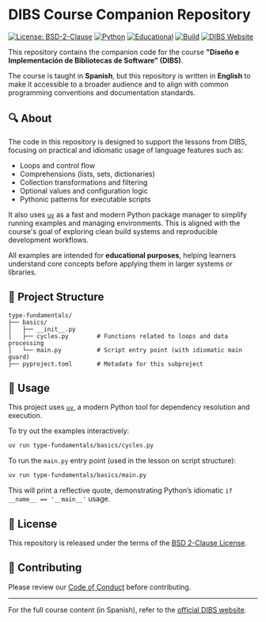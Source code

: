 # DIBS Course Companion Repository

[![License: BSD-2-Clause](https://img.shields.io/badge/License-BSD%202--Clause-blue.svg)](./LICENSE)
[![Python](https://img.shields.io/badge/Python-3.10%2B-blue?logo=python)](https://www.python.org/downloads/)
[![Educational](https://img.shields.io/badge/purpose-educational-yellow)](https://dibs.pages.dev)
[![Build](https://img.shields.io/badge/status-stable-brightgreen)]()
[![DIBS Website](https://img.shields.io/badge/website-dibs.pages.dev-purple)](https://dibs.pages.dev)

This repository contains the companion code for the course **"Diseño e Implementación de Bibliotecas de Software" (DIBS)**.

The course is taught in **Spanish**, but this repository is written in **English** to make it accessible to a broader audience and to align with common programming conventions and documentation standards.

## 🔍 About

The code in this repository is designed to support the lessons from DIBS, focusing on practical and idiomatic usage of language features such as:

- Loops and control flow
- Comprehensions (lists, sets, dictionaries)
- Collection transformations and filtering
- Optional values and configuration logic
- Pythonic patterns for executable scripts

It also uses [`uv`](https://github.com/astral-sh/uv) as a fast and modern Python package manager to simplify running examples and managing environments. This is aligned with the course's goal of exploring clean build systems and reproducible development workflows.

All examples are intended for **educational purposes**, helping learners understand core concepts before applying them in larger systems or libraries.

## 📁 Project Structure

```text
type-fundamentals/
├── basics/
│   ├── __init__.py
│   ├── cycles.py        # Functions related to loops and data processing
│   └── main.py          # Script entry point (with idiomatic main guard)
├── pyproject.toml       # Metadata for this subproject
```

## 🧪 Usage

This project uses [`uv`](https://github.com/astral-sh/uv), a modern Python tool for dependency resolution and execution.

To try out the examples interactively:

```bash
uv run type-fundamentals/basics/cycles.py
```

To run the `main.py` entry point (used in the lesson on script structure):

```bash
uv run type-fundamentals/basics/main.py
```

This will print a reflective quote, demonstrating Python’s idiomatic `if __name__ == '__main__'` usage.

## 📝 License

This repository is released under the terms of the [BSD 2-Clause License](./LICENSE).

## 🤝 Contributing

Please review our [Code of Conduct](./CODE_OF_CONDUCT.md) before contributing.

---

For the full course content (in Spanish), refer to the [official DIBS website](https://dibs.pages.dev).

